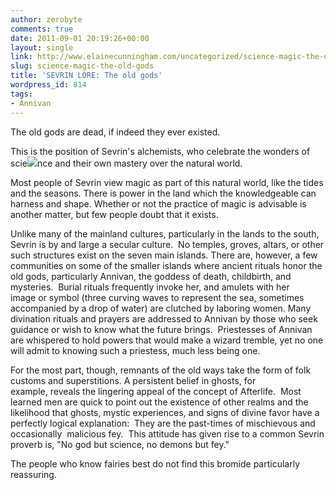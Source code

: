 ```yaml
---
author: zerobyte
comments: true
date: 2011-09-01 20:19:26+00:00
layout: single
link: http://www.elainecunningham.com/uncategorized/science-magic-the-old-gods/
slug: science-magic-the-old-gods
title: 'SEVRIN LORE: The old gods'
wordpress_id: 814
tags:
- Annivan
---
```


The old gods are dead, if indeed they ever existed.

This is the position of Sevrin's alchemists, who celebrate the wonders of scie[![](http://www.elainecunningham.com/wp-content/uploads/2011/09/Annivan-symbol.jpg)](http://www.elainecunningham.com/wp-content/uploads/2011/09/Annivan-symbol.jpg)nce and their own mastery over the natural world.

Most people of Sevrin view magic as part of this natural world, like the tides and the seasons. There is power in the land which the knowledgeable can harness and shape. Whether or not the practice of magic is advisable is another matter, but few people doubt that it exists.

Unlike many of the mainland cultures, particularly in the lands to the south, Sevrin is by and large a secular culture.  No temples, groves, altars, or other such structures exist on the seven main islands. There are, however, a few communities on some of the smaller islands where ancient rituals honor the old gods, particularly Annivan, the goddess of death, childbirth, and mysteries.  Burial rituals frequently invoke her, and amulets with her image or symbol (three curving waves to represent the sea, sometimes accompanied by a drop of water) are clutched by laboring women. Many divination rituals and prayers are addressed to Annivan by those who seek guidance or wish to know what the future brings.  Priestesses of Annivan are whispered to hold powers that would make a wizard tremble, yet no one will admit to knowing such a priestess, much less being one.

For the most part, though, remnants of the old ways take the form of folk customs and superstitions. A persistent belief in ghosts, for example, reveals the lingering appeal of the concept of Afterlife.  Most learned men are quick to point out the existence of other realms and the likelihood that ghosts, mystic experiences, and signs of divine favor have a perfectly logical explanation:  They are the past-times of mischievous and occasionally  malicious fey.  This attitude has given rise to a common Sevrin proverb is, "No god but science, no demons but fey."

The people who know fairies best do not find this bromide particularly reassuring.
